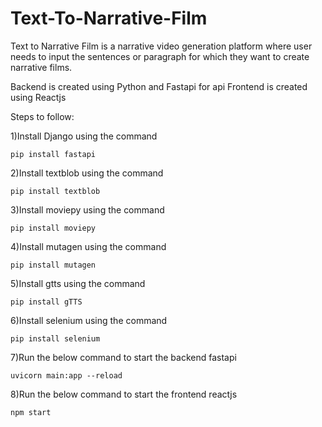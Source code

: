 # Text-To-Narrative-Film
Text to Narrative Film is a narrative video generation platform where user needs to input the sentences or paragraph for which they want to create narrative films.

Backend is created using Python and Fastapi for api
Frontend is created using Reactjs

Steps to follow:

1)Install Django using the command

`pip install fastapi`

2)Install textblob using the command

`pip install textblob`

3)Install moviepy using the command

`pip install moviepy`

4)Install mutagen using the command

`pip install mutagen`

5)Install gtts using the command

`pip install gTTS`

6)Install selenium using the command

`pip install selenium`

7)Run the below command to start the backend fastapi

`uvicorn main:app --reload`

8)Run the below command to start the frontend reactjs

`npm start`



